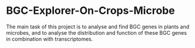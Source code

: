 # BGC-Explorer-On-Crops-Microbe
The main task of this project is to analyse and find BGC genes in plants and microbes, and to analyse the distribution and function of these BGC genes in combination with transcriptomes.
